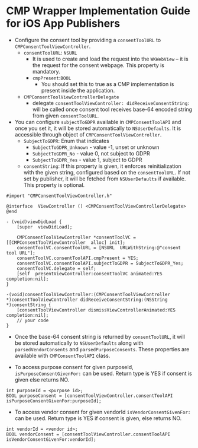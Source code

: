 
# CMP Wrapper Implementation Guide for iOS App Publishers


* Configure the consent tool by providing a `consentToolURL` to `CMPConsentToolViewController`.
	* `consentToolURL`: `NSURL` 
		* It is used to create and load the request into the `WKWebView` – it is the request for the consent webpage. This property is mandatory.
		* `cmpPresent`:`BOOL`
			* You should set this to true as a CMP implementation is present inside the application.
	* `CMPConsentToolViewControllerDelegate`
		* delegate `consentToolViewController: didReceiveConsentString:` will be called once consent tool receives base-64 encoded string from given `consentToolURL`.
* You can configure `subjectToGDPR` available in `CMPConsentToolAPI` and once you set it, it will be stored automatically to `NSUserDefaults`. It is accessible through object of `CMPConsentToolViewController`.
	* `SubjectToGDPR`: Enum that indicates 
		* `SubjectToGDPR_Unknown` - value -1, unset or unknown
		* `SubjectToGDPR_No` - value 0, not subject to GDPR
		* `SubjectToGDPR_Yes` - value 1, subject to GDPR
	* `consentString`: If this property is given, it enforces reinitialization with the given string, configured based on the `consentToolURL`. If not set by publisher, it will be fetched from `NSUserDefaults` if available. This property is optional. 

```
#import "CMPConsentToolViewController.h"

@interface  ViewController () <CMPConsentToolViewControllerDelegate>
@end

- (void)viewDidLoad {
	[super  viewDidLoad];

	CMPConsentToolViewController *consentToolVC = [[CMPConsentToolViewController  alloc] init];
	consentToolVC.consentToolURL = [NSURL  URLWithString:@"consent tool URL"];
	consentToolVC.consentToolAPI.cmpPresent = YES;
	consentToolVC.consentToolAPI.subjectToGDPR = SubjectToGDPR_Yes;
	consentToolVC.delegate = self;
	[self  presentViewController:consentToolVC animated:YES  completion:nil];
}

-(void)consentToolViewController:(CMPConsentToolViewController *)consentToolViewController didReceiveConsentString:(NSString *)consentString {
	[consentToolViewController dismissViewControllerAnimated:YES  completion:nil];
	// your code
}
```

* Once the base-64 consent string is returned by `consentToolURL`, it will be stored automatically to `NSUserDefaults` along with `parsedVendorConsents` and `parsedPurposeConsents`. These properties are available with `CMPConsentToolAPI` class.

* To access purpose consent for given purposeId, `isPurposeConsentGivenFor:` can be used. Return type is YES if consent is given else returns NO.
````
int purposeId = <purpose id>;
BOOL purposeConsent = [consentToolViewController.consentToolAPI isPurposeConsentGivenFor:purposeId];
````

* To access vendor consent for given vendorId `isVendorConsentGivenFor:` can be used. Return type is YES if consent is given, else returns NO.
````
int vendorId = <vendor id>;
BOOL vendorConsent = [consentToolViewController.consentToolAPI isVendorConsentGivenFor:vendorId];
````